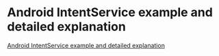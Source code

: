 # Android IntentService example and detailed explanation
[Android IntentService example and detailed explanation](https://aiwithcloud.com/2022/09/15/android_intentservice_example_and_detailed_explanation/)